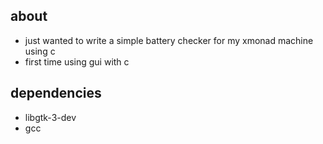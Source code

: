 about 
---
- just wanted to write a simple battery checker for my xmonad machine using c 
- first time using gui with c

dependencies
---
- libgtk-3-dev
- gcc
